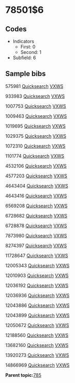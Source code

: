 # 78501$6

## Codes

-   Indicators
    -   First: 0
    -   Second: 1
-   Subfield: 6

## Sample bibs

575981 [Quicksearch](https://search.library.yale.edu/catalog/575981) [VXWS](http://prodorbis.library.yale.edu:7014/vxws/GetHoldingsService?bibId=575981)

933983 [Quicksearch](https://search.library.yale.edu/catalog/933983) [VXWS](http://prodorbis.library.yale.edu:7014/vxws/GetHoldingsService?bibId=933983)

1007753 [Quicksearch](https://search.library.yale.edu/catalog/1007753) [VXWS](http://prodorbis.library.yale.edu:7014/vxws/GetHoldingsService?bibId=1007753)

1009463 [Quicksearch](https://search.library.yale.edu/catalog/1009463) [VXWS](http://prodorbis.library.yale.edu:7014/vxws/GetHoldingsService?bibId=1009463)

1019695 [Quicksearch](https://search.library.yale.edu/catalog/1019695) [VXWS](http://prodorbis.library.yale.edu:7014/vxws/GetHoldingsService?bibId=1019695)

1029375 [Quicksearch](https://search.library.yale.edu/catalog/1029375) [VXWS](http://prodorbis.library.yale.edu:7014/vxws/GetHoldingsService?bibId=1029375)

1072310 [Quicksearch](https://search.library.yale.edu/catalog/1072310) [VXWS](http://prodorbis.library.yale.edu:7014/vxws/GetHoldingsService?bibId=1072310)

1101774 [Quicksearch](https://search.library.yale.edu/catalog/1101774) [VXWS](http://prodorbis.library.yale.edu:7014/vxws/GetHoldingsService?bibId=1101774)

4532106 [Quicksearch](https://search.library.yale.edu/catalog/4532106) [VXWS](http://prodorbis.library.yale.edu:7014/vxws/GetHoldingsService?bibId=4532106)

4577203 [Quicksearch](https://search.library.yale.edu/catalog/4577203) [VXWS](http://prodorbis.library.yale.edu:7014/vxws/GetHoldingsService?bibId=4577203)

4643404 [Quicksearch](https://search.library.yale.edu/catalog/4643404) [VXWS](http://prodorbis.library.yale.edu:7014/vxws/GetHoldingsService?bibId=4643404)

4643416 [Quicksearch](https://search.library.yale.edu/catalog/4643416) [VXWS](http://prodorbis.library.yale.edu:7014/vxws/GetHoldingsService?bibId=4643416)

6569208 [Quicksearch](https://search.library.yale.edu/catalog/6569208) [VXWS](http://prodorbis.library.yale.edu:7014/vxws/GetHoldingsService?bibId=6569208)

6728682 [Quicksearch](https://search.library.yale.edu/catalog/6728682) [VXWS](http://prodorbis.library.yale.edu:7014/vxws/GetHoldingsService?bibId=6728682)

6728878 [Quicksearch](https://search.library.yale.edu/catalog/6728878) [VXWS](http://prodorbis.library.yale.edu:7014/vxws/GetHoldingsService?bibId=6728878)

7873980 [Quicksearch](https://search.library.yale.edu/catalog/7873980) [VXWS](http://prodorbis.library.yale.edu:7014/vxws/GetHoldingsService?bibId=7873980)

8274397 [Quicksearch](https://search.library.yale.edu/catalog/8274397) [VXWS](http://prodorbis.library.yale.edu:7014/vxws/GetHoldingsService?bibId=8274397)

11728647 [Quicksearch](https://search.library.yale.edu/catalog/11728647) [VXWS](http://prodorbis.library.yale.edu:7014/vxws/GetHoldingsService?bibId=11728647)

12005343 [Quicksearch](https://search.library.yale.edu/catalog/12005343) [VXWS](http://prodorbis.library.yale.edu:7014/vxws/GetHoldingsService?bibId=12005343)

12010903 [Quicksearch](https://search.library.yale.edu/catalog/12010903) [VXWS](http://prodorbis.library.yale.edu:7014/vxws/GetHoldingsService?bibId=12010903)

12036192 [Quicksearch](https://search.library.yale.edu/catalog/12036192) [VXWS](http://prodorbis.library.yale.edu:7014/vxws/GetHoldingsService?bibId=12036192)

12036936 [Quicksearch](https://search.library.yale.edu/catalog/12036936) [VXWS](http://prodorbis.library.yale.edu:7014/vxws/GetHoldingsService?bibId=12036936)

12043886 [Quicksearch](https://search.library.yale.edu/catalog/12043886) [VXWS](http://prodorbis.library.yale.edu:7014/vxws/GetHoldingsService?bibId=12043886)

12043899 [Quicksearch](https://search.library.yale.edu/catalog/12043899) [VXWS](http://prodorbis.library.yale.edu:7014/vxws/GetHoldingsService?bibId=12043899)

12050672 [Quicksearch](https://search.library.yale.edu/catalog/12050672) [VXWS](http://prodorbis.library.yale.edu:7014/vxws/GetHoldingsService?bibId=12050672)

12188560 [Quicksearch](https://search.library.yale.edu/catalog/12188560) [VXWS](http://prodorbis.library.yale.edu:7014/vxws/GetHoldingsService?bibId=12188560)

13682160 [Quicksearch](https://search.library.yale.edu/catalog/13682160) [VXWS](http://prodorbis.library.yale.edu:7014/vxws/GetHoldingsService?bibId=13682160)

13920273 [Quicksearch](https://search.library.yale.edu/catalog/13920273) [VXWS](http://prodorbis.library.yale.edu:7014/vxws/GetHoldingsService?bibId=13920273)

14866969 [Quicksearch](https://search.library.yale.edu/catalog/14866969) [VXWS](http://prodorbis.library.yale.edu:7014/vxws/GetHoldingsService?bibId=14866969)

**Parent topic:**[785](../../tags/785/785.md)

